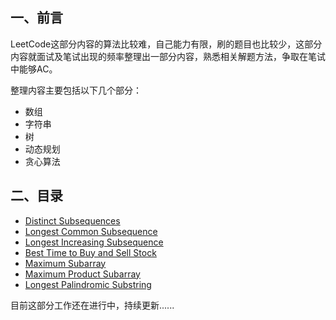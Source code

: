 ## 一、前言

LeetCode这部分内容的算法比较难，自己能力有限，刷的题目也比较少，这部分内容就面试及笔试出现的频率整理出一部分内容，熟悉相关解题方法，争取在笔试中能够AC。

整理内容主要包括以下几个部分：

- 数组
- 字符串
- 树
- 动态规划
- 贪心算法

## 二、目录

- [Distinct Subsequences](/algorithm/LeetCode/Distinct-Subsequences.md)
- [Longest Common Subsequence](/algorithm/LeetCode/Longest-Common-Subsequence.md)
- [Longest Increasing Subsequence](/algorithm/LeetCode/Longest-Increasing-Subsequence.md)
- [Best Time to Buy and Sell Stock](/algorithm/LeetCode/stock.md)
- [Maximum Subarray](/algorithm/LeetCode/Maximum-Subarray.md)
- [Maximum Product Subarray](/algorithm/LeetCode/Maxmimum-Product-Subarray.md)
- [Longest Palindromic Substring](/algorithm/LeetCode/Longest-Palindromic-Substring.md)

目前这部分工作还在进行中，持续更新......